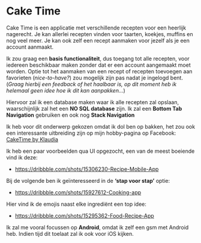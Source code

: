 <h1><b>Cake Time</b></h1>

<p>Cake Time is een applicatie met verschillende recepten voor een heerlijk nagerecht. Je kan allerlei recepten vinden voor taarten, koekjes, muffins en nog veel meer. Je kan ook zelf een recept aanmaken voor jezelf als je een account aanmaakt. 

Ik zou graag een <b>basis functionaliteit</b>, dus toegang tot alle recepten, voor iedereen beschikbaar maken zonder dat er een account aangemaakt moet worden. Optie tot het aanmaken van een recept of recepten toevoegen aan favorieten (<i>nice-to-have?</i>) zou mogelijk zijn pas nadat je ingelogd bent. (<i>Graag hierbij een feedback of het haalbaar is, op dit moment heb ik helemaal geen idee hoe ik dit kan aanpakken…</i>) </p>

<p>Hiervoor zal ik een database maken waar ik alle recepten zal opslaan, waarschijnlijk zal het een <b>NO SQL database</b> zijn.  Ik zal een <b>Bottom Tab Navigation</b> gebruiken en ook nog <b>Stack Navigation</b></p>

<p>Ik heb voor dit onderwerp gekozen omdat ik dol ben op bakken, het zou ook een interessante uitbreiding zijn op mijn hobby-pagina op Facebook: <a href="https://www.facebook.com/CakeTime-by-Klaudia-101815985445170/">CakeTime by Klaudia</a></p>

<p>Ik heb een paar voorbeelden qua UI opgezocht, een van de meest boeiende vind ik deze:

- https://dribbble.com/shots/15306230-Recipe-Mobile-App 

Bij de volgende ben ik geïnteresseerd in de <b>‘stap voor stap’</b> optie:  
- https://dribbble.com/shots/15927612-Cooking-app 

Hier vind ik de emojis naast elke ingrediënt een top idee: 
- https://dribbble.com/shots/15295362-Food-Recipe-App </p>

<p>Ik zal me vooral focussen op <b>Android</b>, omdat ik zelf een gsm met Android heb. Indien tijd dit toelaat zal ik ook voor iOS kijken.</p>
